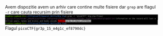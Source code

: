 Avem dispozitie avem un arhiv care contine multe fisiere dar `grep` are flagul `-r` care cauta recursim prin fisiere
![alt text](image/BZ_1.png)
Flagul `picoCTF{gr3p_15_m4g1c_ef8790dc}`
